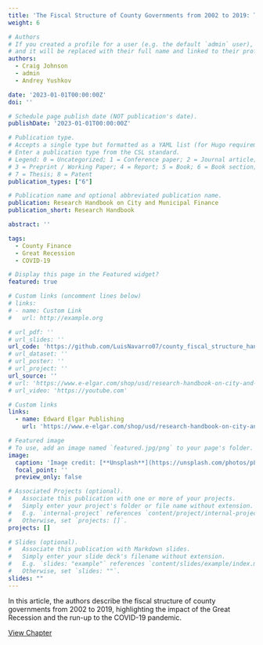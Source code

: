 ```yaml
---
title: 'The Fiscal Structure of County Governments from 2002 to 2019: The Impact of the Great Recession and the Run-Up to the COVID-19 Pandemic'
weight: 6

# Authors
# If you created a profile for a user (e.g. the default `admin` user), write the username (folder name) here
# and it will be replaced with their full name and linked to their profile.
authors:
  - Craig Johnson
  - admin
  - Andrey Yushkov

date: '2023-01-01T00:00:00Z'
doi: ''

# Schedule page publish date (NOT publication's date).
publishDate: '2023-01-01T00:00:00Z'

# Publication type.
# Accepts a single type but formatted as a YAML list (for Hugo requirements).
# Enter a publication type from the CSL standard.
# Legend: 0 = Uncategorized; 1 = Conference paper; 2 = Journal article;
# 3 = Preprint / Working Paper; 4 = Report; 5 = Book; 6 = Book section;
# 7 = Thesis; 8 = Patent
publication_types: ["6"]

# Publication name and optional abbreviated publication name.
publication: Research Handbook on City and Municipal Finance
publication_short: Research Handbook

abstract: ''

tags:
  - County Finance
  - Great Recession
  - COVID-19

# Display this page in the Featured widget?
featured: true

# Custom links (uncomment lines below)
# links:
# - name: Custom Link
#   url: http://example.org

# url_pdf: ''
# url_slides: ''
url_code: 'https://github.com/LuisNavarro07/county_fiscal_structure_handbook_chapter'
# url_dataset: ''
# url_poster: ''
# url_project: ''
url_source: ''
# url: 'https://www.e-elgar.com/shop/usd/research-handbook-on-city-and-municipal-finance-9781800372955.html'
# url_video: 'https://youtube.com'

# Custom links
links:
  - name: Edward Elgar Publishing
    url: 'https://www.e-elgar.com/shop/usd/research-handbook-on-city-and-municipal-finance-9781800372955.html'

# Featured image
# To use, add an image named `featured.jpg/png` to your page's folder.
image:
  caption: 'Image credit: [**Unsplash**](https://unsplash.com/photos/pLCdAaMFLTE)'
  focal_point: ''
  preview_only: false

# Associated Projects (optional).
#   Associate this publication with one or more of your projects.
#   Simply enter your project's folder or file name without extension.
#   E.g. `internal-project` references `content/project/internal-project/index.md`.
#   Otherwise, set `projects: []`.
projects: []

# Slides (optional).
#   Associate this publication with Markdown slides.
#   Simply enter your slide deck's filename without extension.
#   E.g. `slides: "example"` references `content/slides/example/index.md`.
#   Otherwise, set `slides: ""`.
slides: ""
---
```


In this article, the authors describe the fiscal structure of county governments from 2002 to 2019, highlighting the impact of the Great Recession and the run-up to the COVID-19 pandemic.

<a href="https://www.e-elgar.com/shop/usd/research-handbook-on-city-and-municipal-finance-9781800372955.html" target="_blank" class="btn btn-primary">View Chapter</a>
